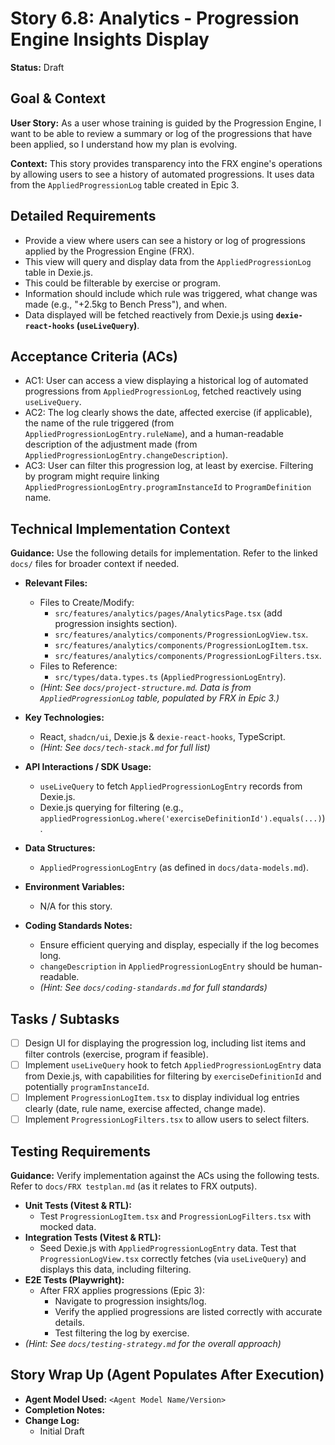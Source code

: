 # Story 6.8: Analytics - Progression Engine Insights Display

**Status:** Draft

## Goal & Context

**User Story:** As a user whose training is guided by the Progression Engine, I want to be able to review a summary or log of the progressions that have been applied, so I understand how my plan is evolving.

**Context:** This story provides transparency into the FRX engine's operations by allowing users to see a history of automated progressions. It uses data from the `AppliedProgressionLog` table created in Epic 3.

## Detailed Requirements

* Provide a view where users can see a history or log of progressions applied by the Progression Engine (FRX).
* This view will query and display data from the `AppliedProgressionLog` table in Dexie.js.
* This could be filterable by exercise or program.
* Information should include which rule was triggered, what change was made (e.g., "+2.5kg to Bench Press"), and when.
* Data displayed will be fetched reactively from Dexie.js using **`dexie-react-hooks` (`useLiveQuery`)**.

## Acceptance Criteria (ACs)

* AC1: User can access a view displaying a historical log of automated progressions from `AppliedProgressionLog`, fetched reactively using `useLiveQuery`.
* AC2: The log clearly shows the date, affected exercise (if applicable), the name of the rule triggered (from `AppliedProgressionLogEntry.ruleName`), and a human-readable description of the adjustment made (from `AppliedProgressionLogEntry.changeDescription`).
* AC3: User can filter this progression log, at least by exercise. Filtering by program might require linking `AppliedProgressionLogEntry.programInstanceId` to `ProgramDefinition` name.

## Technical Implementation Context

**Guidance:** Use the following details for implementation. Refer to the linked `docs/` files for broader context if needed.

* **Relevant Files:**
  * Files to Create/Modify:
    * `src/features/analytics/pages/AnalyticsPage.tsx` (add progression insights section).
    * `src/features/analytics/components/ProgressionLogView.tsx`.
    * `src/features/analytics/components/ProgressionLogItem.tsx`.
    * `src/features/analytics/components/ProgressionLogFilters.tsx`.
  * Files to Reference:
    * `src/types/data.types.ts` (`AppliedProgressionLogEntry`).
  * _(Hint: See `docs/project-structure.md`. Data is from `AppliedProgressionLog` table, populated by FRX in Epic 3.)_

* **Key Technologies:**
  * React, `shadcn/ui`, Dexie.js & `dexie-react-hooks`, TypeScript.
  * _(Hint: See `docs/tech-stack.md` for full list)_

* **API Interactions / SDK Usage:**
  * `useLiveQuery` to fetch `AppliedProgressionLogEntry` records from Dexie.js.
  * Dexie.js querying for filtering (e.g., `appliedProgressionLog.where('exerciseDefinitionId').equals(...)`).

* **Data Structures:**
  * `AppliedProgressionLogEntry` (as defined in `docs/data-models.md`).

* **Environment Variables:**
  * N/A for this story.

* **Coding Standards Notes:**
  * Ensure efficient querying and display, especially if the log becomes long.
  * `changeDescription` in `AppliedProgressionLogEntry` should be human-readable.
  * _(Hint: See `docs/coding-standards.md` for full standards)_

## Tasks / Subtasks

* [ ] Design UI for displaying the progression log, including list items and filter controls (exercise, program if feasible).
* [ ] Implement `useLiveQuery` hook to fetch `AppliedProgressionLogEntry` data from Dexie.js, with capabilities for filtering by `exerciseDefinitionId` and potentially `programInstanceId`.
* [ ] Implement `ProgressionLogItem.tsx` to display individual log entries clearly (date, rule name, exercise affected, change made).
* [ ] Implement `ProgressionLogFilters.tsx` to allow users to select filters.

## Testing Requirements

**Guidance:** Verify implementation against the ACs using the following tests. Refer to `docs/FRX testplan.md` (as it relates to FRX outputs).

* **Unit Tests (Vitest & RTL):**
  * Test `ProgressionLogItem.tsx` and `ProgressionLogFilters.tsx` with mocked data.
* **Integration Tests (Vitest & RTL):**
  * Seed Dexie.js with `AppliedProgressionLogEntry` data. Test that `ProgressionLogView.tsx` correctly fetches (via `useLiveQuery`) and displays this data, including filtering.
* **E2E Tests (Playwright):**
  * After FRX applies progressions (Epic 3):
    * Navigate to progression insights/log.
    * Verify the applied progressions are listed correctly with accurate details.
    * Test filtering the log by exercise.
* _(Hint: See `docs/testing-strategy.md` for the overall approach)_

## Story Wrap Up (Agent Populates After Execution)

* **Agent Model Used:** `<Agent Model Name/Version>`
* **Completion Notes:**
* **Change Log:**
  * Initial Draft
